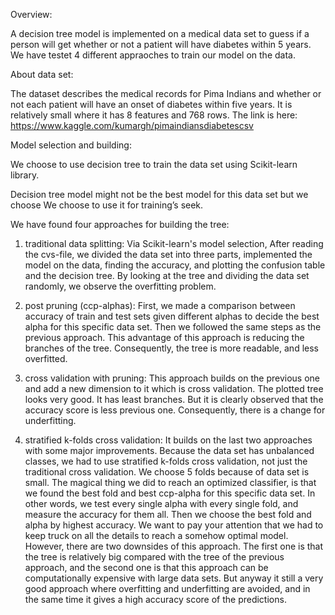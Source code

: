 
Overview:

A decision tree model is implemented on a medical data set to guess if a person will get whether or not a patient will have diabetes within 5 years. We have testet 4 different appraoches to train our model on the data.

About data set:

The dataset describes the medical records for Pima Indians and whether or not each patient will have an onset of diabetes within five years. It is relatively small where it has 8 features and 768 rows. The link is here: https://www.kaggle.com/kumargh/pimaindiansdiabetescsv


Model selection and building:

We choose to use decision tree to train the data set using Scikit-learn library.

Decision tree model might not be the best model for this data set but we choose We choose to use it for training’s seek.

We have found  four approaches for building the tree:

1) traditional data splitting:
Via Scikit-learn's model selection, 
After reading the cvs-file, we divided the data set into three parts, implemented the model on the data, finding the accuracy, and plotting the confusion table and the decision tree.
By looking at the tree and dividing the data set randomly, we observe the overfitting problem. 
2) post pruning (ccp-alphas):
First, we made a comparison between accuracy of train and test sets given different alphas to decide the best alpha for this specific data set. Then we followed the same steps as the previous approach. This advantage of this approach is reducing the branches of the tree. Consequently, the tree is more readable, and less overfitted. 
3) cross validation with pruning:
This approach builds on the previous one and add a new dimension to it which is cross validation. The plotted tree looks very good. It has least branches. But it is clearly observed that the accuracy score is less previous one. Consequently, there is a change for underfitting.

4) stratified k-folds cross validation:
It builds on the last two approaches with some major improvements. 
Because the data set has unbalanced classes, we had to use stratified k-folds cross validation, not just the traditional cross validation. We choose 5 folds because of data set is small. The magical thing we did to reach an optimized classifier, is that we found the best fold and best ccp-alpha for this specific data set. In other words, we test every single alpha with every single fold, and measure the accuracy for them all. Then we choose the best fold and alpha by highest accuracy. We want to pay your attention that we had to keep truck on all the details to reach a somehow optimal model. However, there are two downsides of this approach. The first one is that the tree is relatively big compared with the tree of the previous approach, and the second one is that this approach can be computationally expensive with large data sets. But anyway it still a very good approach where overfitting and underfitting are avoided, and in the same time it gives a high accuracy score of the predictions.


